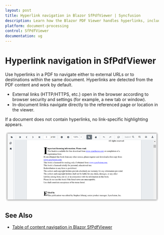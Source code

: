 ```yaml
---
layout: post
title: Hyperlink navigation in Blazor SfPdfViewer | Syncfusion
description: Learn how the Blazor PDF Viewer handles hyperlinks, including external URLs and in-document links, click behavior, and common link types.
platform: document-processing
control: SfPdfViewer
documentation: ug
---
```


# Hyperlink navigation in SfPdfViewer

Use hyperlinks in a PDF to navigate either to external URLs or to destinations within the same document. Hyperlinks are detected from the PDF content and work by default.

- External links (HTTP/HTTPS, etc.) open in the browser according to browser security and settings (for example, a new tab or window).
- In-document links navigate directly to the referenced page or location in the viewer.

If a document does not contain hyperlinks, no link-specific highlighting appears.

![Hyperlink navigation in Blazor PDF Viewer](../../blazor-classic/images/blazor-pdfviewer-hyperlink-navigation.png)

## See Also

* [Table of content navigation in Blazor SfPdfViewer](./table-of-content)